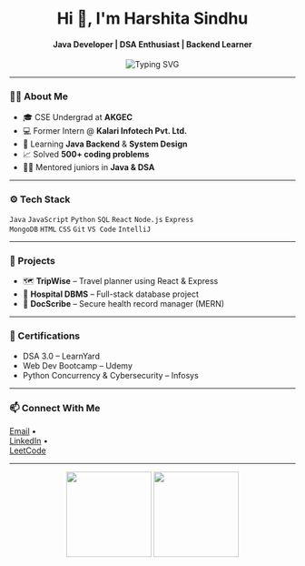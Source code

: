 <h1 align="center">Hi 👋, I'm Harshita Sindhu</h1>
<h4 align="center">Java Developer | DSA Enthusiast | Backend Learner</h4>

<p align="center">
  <img src="https://readme-typing-svg.demolab.com?font=Fira+Code&pause=1000&center=true&width=435&lines=Code.+Build.+Grow." alt="Typing SVG" />
</p>

---

### 👩‍💻 About Me

- 🎓 CSE Undergrad at **AKGEC**
- 💻 Former Intern @ **Kalari Infotech Pvt. Ltd.**
- 🌱 Learning **Java Backend** & **System Design**
- 📈 Solved **500+ coding problems**
- 🧑‍🏫 Mentored juniors in **Java & DSA**

---

### ⚙️ Tech Stack

`Java` `JavaScript` `Python` `SQL` `React` `Node.js` `Express`  
`MongoDB` `HTML` `CSS` `Git` `VS Code` `IntelliJ`

---

### 📁 Projects

- 🗺️ **TripWise** – Travel planner using React & Express
- 🏥 **Hospital DBMS** – Full-stack database project
- 📄 **DocScribe** – Secure health record manager (MERN)

---

### 📜 Certifications

- DSA 3.0 – LearnYard  
- Web Dev Bootcamp – Udemy  
- Python Concurrency & Cybersecurity – Infosys

---

### 📫 Connect With Me

[Email](mailto:harshitasindhu5120@gmail.com) •  
[LinkedIn](https://www.linkedin.com/in/harshita-sindhu-a90069360) •  
[LeetCode](https://leetcode.com/u/harshitasindhu)

---

<p align="center">
  <img src="https://github-readme-stats.vercel.app/api?username=HarshitaSindhu&show_icons=true&theme=radical" height="150"/>
  <img src="https://github-readme-streak-stats.herokuapp.com/?user=HarshitaSindhu&theme=radical" height="150"/>
</p>

